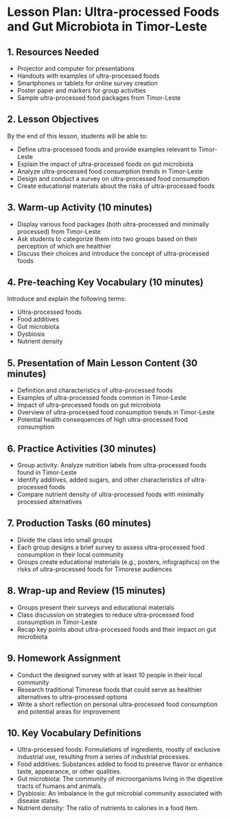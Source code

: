 # Lesson Plan: Ultra-processed Foods and Gut Microbiota in Timor-Leste

## 1. Resources Needed

- Projector and computer for presentations
- Handouts with examples of ultra-processed foods
- Smartphones or tablets for online survey creation
- Poster paper and markers for group activities
- Sample ultra-processed food packages from Timor-Leste

## 2. Lesson Objectives

By the end of this lesson, students will be able to:
- Define ultra-processed foods and provide examples relevant to Timor-Leste
- Explain the impact of ultra-processed foods on gut microbiota
- Analyze ultra-processed food consumption trends in Timor-Leste
- Design and conduct a survey on ultra-processed food consumption
- Create educational materials about the risks of ultra-processed foods

## 3. Warm-up Activity (10 minutes)

- Display various food packages (both ultra-processed and minimally processed) from Timor-Leste
- Ask students to categorize them into two groups based on their perception of which are healthier
- Discuss their choices and introduce the concept of ultra-processed foods

## 4. Pre-teaching Key Vocabulary (10 minutes)

Introduce and explain the following terms:
- Ultra-processed foods
- Food additives
- Gut microbiota
- Dysbiosis
- Nutrient density

## 5. Presentation of Main Lesson Content (30 minutes)

- Definition and characteristics of ultra-processed foods
- Examples of ultra-processed foods common in Timor-Leste
- Impact of ultra-processed foods on gut microbiota
- Overview of ultra-processed food consumption trends in Timor-Leste
- Potential health consequences of high ultra-processed food consumption

## 6. Practice Activities (30 minutes)

- Group activity: Analyze nutrition labels from ultra-processed foods found in Timor-Leste
- Identify additives, added sugars, and other characteristics of ultra-processed foods
- Compare nutrient density of ultra-processed foods with minimally processed alternatives

## 7. Production Tasks (60 minutes)

- Divide the class into small groups
- Each group designs a brief survey to assess ultra-processed food consumption in their local community
- Groups create educational materials (e.g., posters, infographics) on the risks of ultra-processed foods for Timorese audiences

## 8. Wrap-up and Review (15 minutes)

- Groups present their surveys and educational materials
- Class discussion on strategies to reduce ultra-processed food consumption in Timor-Leste
- Recap key points about ultra-processed foods and their impact on gut microbiota

## 9. Homework Assignment

- Conduct the designed survey with at least 10 people in their local community
- Research traditional Timorese foods that could serve as healthier alternatives to ultra-processed options
- Write a short reflection on personal ultra-processed food consumption and potential areas for improvement

## 10. Key Vocabulary Definitions

- Ultra-processed foods: Formulations of ingredients, mostly of exclusive industrial use, resulting from a series of industrial processes.
- Food additives: Substances added to food to preserve flavor or enhance taste, appearance, or other qualities.
- Gut microbiota: The community of microorganisms living in the digestive tracts of humans and animals.
- Dysbiosis: An imbalance in the gut microbial community associated with disease states.
- Nutrient density: The ratio of nutrients to calories in a food item.